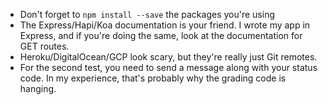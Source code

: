 - Don't forget to `npm install --save` the packages you're using
- The Express/Hapi/Koa documentation is your friend. I wrote my app in Express, and if you're doing the same, look at the documentation for GET routes.
- Heroku/DigitalOcean/GCP look scary, but they're really just Git remotes.
- For the second test, you need to send a message along with your status code.
In my experience, that's probably why the grading code is hanging.
